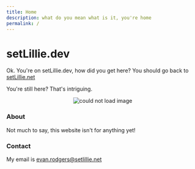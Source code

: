 ```yaml
---
title: Home
description: what do you mean what is it, you're home
permalink: /
---
```


# setLillie.dev

Ok. You're on setLillie.dev, how did you get here? You should go back to [setLillie.net](https://setlillie.net)

You're still here? That's intriguing.

<p align="center">
	<img src="https://avatars.githubusercontent.com/u/38171335?s=48&v=4" alt="could not load image">
</p>


### About
Not much to say, this website isn't for anything yet!

### Contact
My email is [evan.rodgers@setlillie.net](mailto:evan.rodgers@setlillie.net)
